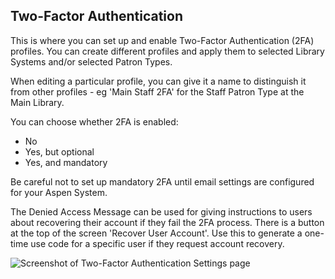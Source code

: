 ## Two-Factor Authentication

This is where you can set up and enable Two-Factor Authentication (2FA) profiles. You can create different profiles and apply them to selected Library Systems and/or selected Patron Types.

When editing a particular profile, you can give it a name to distinguish it from other profiles - eg 'Main Staff 2FA' for the Staff Patron Type at the Main Library.

You can choose whether 2FA is enabled:
-  No
-  Yes, but optional
-  Yes, and mandatory

Be careful not to set up mandatory 2FA until email settings are configured for your Aspen System.

The Denied Access Message can be used for giving instructions to users about recovering their account if they fail the 2FA process. There is a button at the top of the screen 'Recover User Account'. Use this to generate a one-time use code for a specific user if they request account recovery.

![Screenshot of Two-Factor Authentication Settings page](/manual/images/Two-Factor_Authentication_Settings_SS.png)
